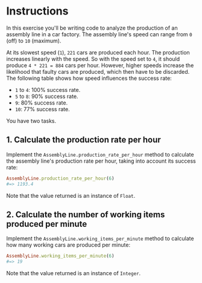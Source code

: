# Instructions

In this exercise you'll be writing code to analyze the production of an assembly line in a car factory. The assembly line's speed can range from `0` (off) to `10` (maximum).

At its slowest speed (`1`), `221` cars are produced each hour. The production increases linearly with the speed. So with the speed set to `4`, it should produce `4 * 221 = 884` cars per hour. However, higher speeds increase the likelihood that faulty cars are produced, which then have to be discarded. The following table shows how speed influences the success rate:

- `1` to `4`: 100% success rate.
- `5` to `8`: 90% success rate.
- `9`: 80% success rate.
- `10`: 77% success rate.

You have two tasks.

## 1. Calculate the production rate per hour

Implement the `AssemblyLine.production_rate_per_hour` method to calculate the assembly line's production rate per hour, taking into account its success rate:

```ruby
AssemblyLine.production_rate_per_hour(6)
#=> 1193.4
```

Note that the value returned is an instance of `Float`.

## 2. Calculate the number of working items produced per minute

Implement the `AssemblyLine.working_items_per_minute` method to calculate how many working cars are produced per minute:

```ruby
AssemblyLine.working_items_per_minute(6)
#=> 19
```

Note that the value returned is an instance of `Integer`.
